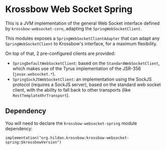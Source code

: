# Krossbow Web Socket Spring

This is a JVM implementation of the general Web Socket interface defined by `krossbow-websocket-core`, adapting the
`SpringWebSocketClient`.

This modules exposes a `SpringWebSocketClientAdapter` that can adapt any `SpringWebSocketClient` to Krossbow's
interface, for a maximum flexibility.

On top of that, 2 pre-configured clients are provided:

- `SpringDefaultWebSocketClient`: based on the `StandardWebSocketClient`, which makes use of the Tyrus implementation of
 the JSR-356 (`javax.websocket.*`).
- `SpringSockJSWebSocketClient`: an implementation using the SockJS protocol (requires a SockJS server), based on
 the standard web socket client, with the ability to fall back to other transports (like `RestTemplateXhrTransport`).

## Dependency

You will need to declare the `krossbow-websocket-spring` module dependency:

```
implementation("org.hildan.krossbow:krossbow-websocket-spring:$krossbowVersion")
```
